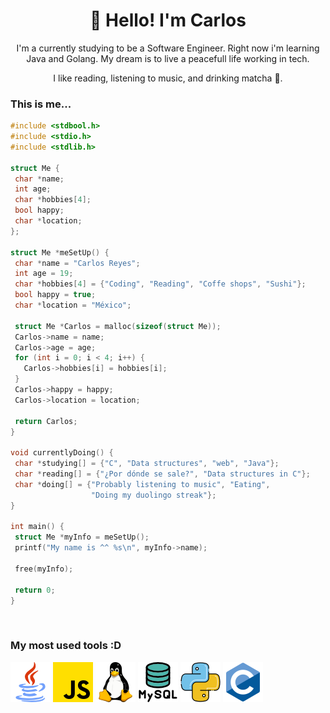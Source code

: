 <h1 align="center">👋 Hello! I'm Carlos</h1>

<p align="center">   
I'm a currently studying to be a Software Engineer. Right now i'm learning Java and Golang. My dream is to live a peacefull life working in tech.
</p>
<p align="center">
I like reading, listening to music, and drinking matcha 💚.
</p>

<h3>This is me...</h3>

 ```c
 #include <stdbool.h>
#include <stdio.h>
#include <stdlib.h>

struct Me {
  char *name;
  int age;
  char *hobbies[4];
  bool happy;
  char *location;
};

struct Me *meSetUp() {
  char *name = "Carlos Reyes";
  int age = 19;
  char *hobbies[4] = {"Coding", "Reading", "Coffe shops", "Sushi"};
  bool happy = true;
  char *location = "México";

  struct Me *Carlos = malloc(sizeof(struct Me));
  Carlos->name = name;
  Carlos->age = age;
  for (int i = 0; i < 4; i++) {
    Carlos->hobbies[i] = hobbies[i];
  }
  Carlos->happy = happy;
  Carlos->location = location;

  return Carlos;
}

void currentlyDoing() {
  char *studying[] = {"C", "Data structures", "web", "Java"};
  char *reading[] = {"¿Por dónde se sale?", "Data structures in C"};
  char *doing[] = {"Probably listening to music", "Eating",
                   "Doing my duolingo streak"};
}

int main() {
  struct Me *myInfo = meSetUp();
  printf("My name is ^^ %s\n", myInfo->name);

  free(myInfo);

  return 0;
}

 ```
 
<br>

### My most used tools :D
<p> 
  <img src="assets/java.png" alt="java-logo">
  <img src="assets/js.png" alt="js-logo">
  <img src="assets/linux.png" alt="linux-logo">
  <img src="assets/mysql.png" alt="mysql-logo">
  <img src="assets/python.png" alt="python-logo">
  <img src="assets/c.png" alt="c-logo" style="height: 64px; width: 64px">
</p>
